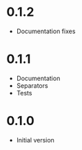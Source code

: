 # 0.1.2
- Documentation fixes

# 0.1.1
- Documentation
- Separators
- Tests

# 0.1.0
- Initial version
